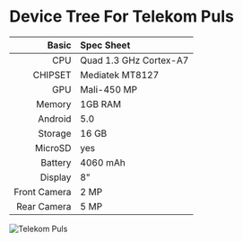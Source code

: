 Device Tree For Telekom Puls
============================

Basic   | Spec Sheet
-------:|:-------------------------
CPU     | Quad 1.3 GHz Cortex-A7
CHIPSET | Mediatek MT8127
GPU     | Mali-450 MP
Memory  | 1GB RAM
Android | 5.0
Storage | 16 GB
MicroSD | yes
Battery | 4060 mAh
Display | 8"
Front Camera  | 2 MP
Rear Camera  | 5 MP

![Telekom Puls](https://scr3.golem.de/screenshots/1509/Telekom_Puls/thumb620/150904_Tablet_Puls_wei_1.jpg "Telekom Puls")
